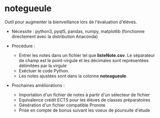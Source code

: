 # notegueule
Outil pour augmenter la bienveillance lors de l'évaluation d'élèves.

* Nécessite : python3, pyqt5, pandas, numpy, matplotlib (fonctionne directement avec la distribution Anaconda)
* Procédure : 
  * Entrer les notes dans un fichier tel que **listeNote.csv**. 
    Le séparateur de champ est le point-virgule et les décimales sont représentées délimitées par la virgule
  * Exéctuer le code Python.
  * Les notes ajustées sont dans la colonne **noteagueule**.
  
  
* Prochaines améliorations :
  * Importation d'un fichier de notes à partir d'un sélecteur de fichier
  * Equivalence crédit ECTS pour les élèves de classes préparatoires
  * Génération d'un fichier compatible Pronote
  * Prise en compte de bonus suivant les voeux de poursuite d'étude




